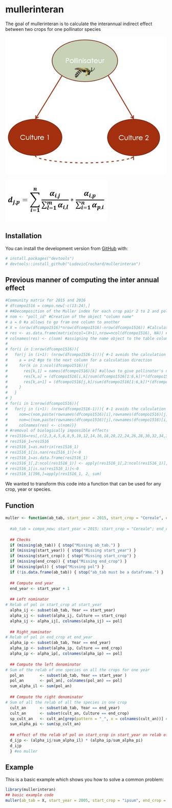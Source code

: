 
<!-- README.md is generated from README.Rmd. Please edit that file -->
mullerinteran
=============

<!-- badges: start -->
<!-- badges: end -->
The goal of mullerinteran is to calculate the interannual indirect effect between two crops for one pollinator species

![figure1](./image/Indirect_effect.JPG)

![figure2](./image/calculate.JPG)

Installation
------------

You can install the development version from [GitHub](https://github.com/) with:

``` r
# install.packages("devtools")
# devtools::install_github("LudovicCrochard/mullerinteran")
```

Previous manner of computing the inter annual effect
----------------------------------------------------

``` r
#Community matrix for 2015 and 2016
# dfcompo1516 = compo.new[-c(13:24),]
# ##Decomposition of the Muller index for each crop pair 2 to 2 and pollinator
# nom <- "poll_id" #Creation of the object "column name"
# a = 0 #a allows to go fram one column to another
# X = (nrow(dfcompo1516)*nrow(dfcompo1516)-nrow(dfcompo1516)) #Calculation the number of columns for the table of results
# res <- as.data.frame(matrix(ncol=(X+1),nrow=ncol(dfcompo1516), NA)) #Creation of the results table
# colnames(res) <- c(nom) #assigning the name object to the table column
# 
# for(i in 1:nrow(dfcompo1516)){
#   for(j in (i+1): (nrow(dfcompo1516-1))){ #-1 avoids the calculation of the effect of the last plant on itself
#     a = a+2 #go to the next column for a calculation direction
#     for(k in 1:ncol(dfcompo1516)){
#       res[k,1] = names(dfcompo1516)[k] #allows to give pollinator's name to the line
#       res[k,a] = (dfcompo1516[i,k]/sum(dfcompo1516[1:6,k])*(dfcompo1516[j,k]/sum(dfcompo1516[j,])))
#       res[k,a+1] = (dfcompo1516[j,k]/sum(dfcompo1516[1:6,k])*(dfcompo1516[i,k]/sum(dfcompo1516[i,]))) #calculation the effect for each pollinator
#     }
#   }
# }
# for(i in 1:nrow(dfcompo1516)){
#   for(j in (i+1): (nrow(dfcompo1516-1))){ #-1 avoids the calculation of the effect of the last plant on itself
#     nom=c(nom,paste(rownames(dfcompo1516)[i],rownames(dfcompo1516)[j], sep="_"))
#     nom=c(nom,paste(rownames(dfcompo1516)[j],rownames(dfcompo1516)[i], sep="_")) #evolution of the name of the columns that will take the name of the association of each plant
#     colnames(res) <- c(nom)}}
# #removal of biologically impossible effects
# res1516=res[,c(2,3,4,5,6,8,9,10,12,14,16,18,20,22,24,26,28,30,32,34,36,38,40,42,44,46,47,48,50,52,54,56,58,60,63,64,65,66,68,70,72,74,76,78,80,82,84,86,88,90,92,94,96,98,100,102)]
# res1516_1=res1516
# res1516_1=as.matrix(res1516_1)
# res1516_1[is.nan(res1516_1)]<-0
# res1516_1=as.data.frame(res1516_1)
# res1516_1[,2:ncol(res1516_1)] <- apply(res1516_1[,2:ncol(res1516_1)], 2, as.numeric)
# res1516_1[is.na(res1516_1)]<-0
# res1516_1[196,]=apply(res1516_1, 2, sum)
```

We wanted to transform this code into a function that can be used for any crop, year or species.

Function
--------

``` r
muller <- function(ab_tab, start_year = 2015, start_crop = "Cereale", end_crop = "Colza", pol = "Abia_sericea"){
  
  #ab_tab = compo_new; start_year = 2015; start_crop = "Cereale"; end_crop = "Colza"; pol = "Abia_sericea"
  
  ## Checks
  if (missing(ab_tab)) { stop("Missing ab_tab.") }
  if (missing(start_year)) { stop("Missing start_year") }
  if (missing(start_crop)) { stop("Missing start_crop") }
  if (missing(end_crop)) { stop("Missing end_crop") }
  if (missing(pol)) { stop("Missing pol") }
  if (!is.data.frame(ab_tab)) { stop("ab_tab must be a dataframe.") }
  
  ## Compute end year
  end_year <- start_year + 1
  
  ## Left nominator
# Relab of pol in start_crop at start_year
  alpha_ij <- subset(ab_tab, Year == start_year)
  alpha_ij <- subset(alpha_ij, Culture == start_crop)
  alpha_ij <- alpha_ij[, colnames(alpha_ij) == pol]
  
  ## Right_nominator
# Relab of pol in end_crop at end_year
  alpha_ip <- subset(ab_tab, Year == end_year)
  alpha_ip <- subset(alpha_ip, Culture == end_crop)
  alpha_ip <- alpha_ip[, colnames(alpha_ip) == pol]
  
  ## Compute the left denominator
# Sum of the relab of one species on all the crops for one year
  pol_an       <- subset(ab_tab, Year == start_year )
  pol_an       <- pol_an[, colnames(pol_an) == pol]
  sum_alpha_il <- sum(pol_an)
  
  ## Compute the right denominator
# Sum of all the relab of all the species in one crop
  cult_an      <- subset(ab_tab, Year == end_year)
  cult_an      <- subset(cult_an, Culture == end_crop)
  sp_cult_an   <- cult_an[grep(pattern = "_", x = colnames(cult_an))] # select the column with species relab only
  sum_alpha_pi <- sum(sp_cult_an)
  
  ## effect of the relab of pol on start_crop in start_year on relab of pol on end_crop in end_year
  d_ijp <- (alpha_ij/sum_alpha_il) * (alpha_ip/sum_alpha_pi)
  d_ijp
  } #eo muller
```

Example
-------

This is a basic example which shows you how to solve a common problem:

``` r
library(mullerinteran)
## basic example code
muller(ab_tab = X, start_year = 2005, start_crop = "ipsum", end_crop = "dolor", pol = "Sit_praesent")
```
